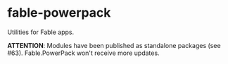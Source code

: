 # fable-powerpack

Utilities for Fable apps.

**ATTENTION**: Modules have been published as standalone packages (see #63). Fable.PowerPack won't receive more updates.
